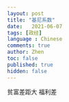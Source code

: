 ```yaml
---
layout: post
title: "基尼系数"
date:   2021-06-07
tags: [政经]
language : Chinese
comments: true
author: Zhen
toc: false
published: true
hidden: false
---
```



贫富差距大
福利差
<!--stackedit_data:
eyJoaXN0b3J5IjpbLTE3OTEyNDUxMDQsLTEyNTI0NTY0MDEsMj
QwOTA1NDY4XX0=
-->